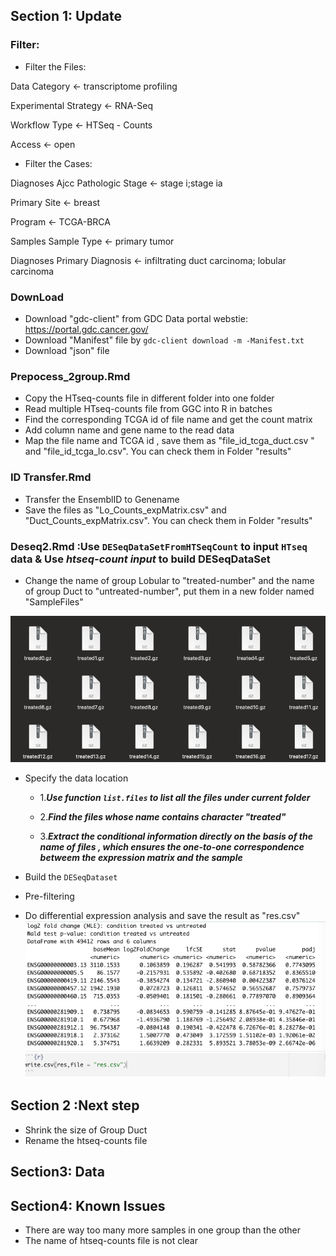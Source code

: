 ## Section 1: Update

### Filter:

- Filter the Files:

Data Category <- transcriptome profiling

Experimental Strategy <- RNA-Seq

Workflow Type <- HTSeq - Counts

Access <- open

- Filter the Cases:

Diagnoses Ajcc Pathologic Stage <- stage i;stage ia

Primary Site <- breast

Program <- TCGA-BRCA

Samples Sample Type <- primary tumor

Diagnoses Primary Diagnosis <- infiltrating duct carcinoma; lobular carcinoma

### DownLoad

- Download "gdc-client" from GDC Data portal webstie: https://portal.gdc.cancer.gov/ 
- Download "Manifest" file by `gdc-client download -m -Manifest.txt`
- Download "json" file


### Prepocess_2group.Rmd

- Copy the HTseq-counts file in different folder into one folder
- Read multiple HTseq-counts file from GGC into R in batches
- Find the corresponding TCGA id of file name and get the count matrix
- Add column name and gene name to the read data
- Map the file name and TCGA id , save them as "file_id_tcga_duct.csv " and "file_id_tcga_lo.csv". You can check them in Folder "results"
 

### ID Transfer.Rmd

- Transfer the EnsemblID to Genename
- Save the files as "Lo_Counts_expMatrix.csv" and "Duct_Counts_expMatrix.csv". You can check them in Folder "results"

### Deseq2.Rmd :Use `DESeqDataSetFromHTSeqCount` to input `HTseq` data & Use ***htseq-count input*** to build DESeqDataSet

- Change the name of group Lobular to "treated-number" and the name of group Duct to "untreated-number", put them in a new folder named "SampleFiles"

![](https://github.com/Margery0011/510_Final_Project/blob/main/images/github1.png?raw=true)

- Specify the data location

    - 1.***Use function `list.files` to list all the files under current folder***
 
    - 2.***Find the files whose name contains character "treated"***

    - 3.***Extract the conditional information directly on the basis of the name of files , which ensures the one-to-one correspondence betweem the expression matrix and the sample***

- Build the `DESeqDataset`
- Pre-filtering 
- Do differential expression analysis and save the result as "res.csv"
![](https://github.com/Margery0011/510_Final_Project/blob/main/images/github3.png)

## Section 2 :Next step

- Shrink the size of Group Duct
- Rename the htseq-counts file


## Section3: Data

## Section4: Known Issues

- There are way too many more samples in one group than the other
- The name of htseq-counts file is not clear
